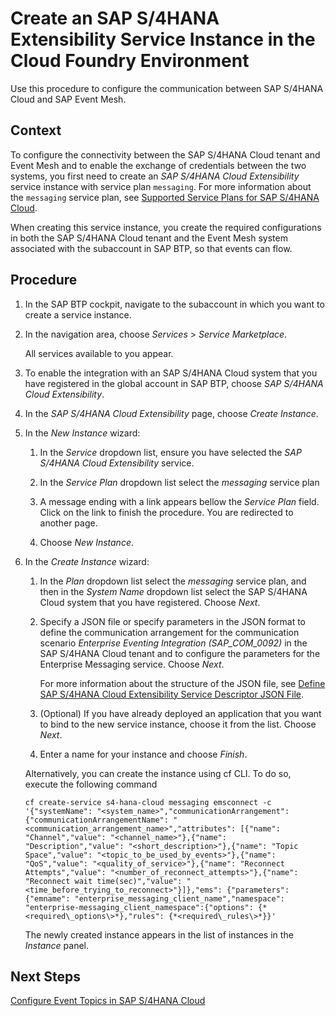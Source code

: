 <!-- loio531a90945a854f60838429dbe1d8bdf5 -->

# Create an SAP S/4HANA Extensibility Service Instance in the Cloud Foundry Environment

Use this procedure to configure the communication between SAP S/4HANA Cloud and SAP Event Mesh.



## Context

To configure the connectivity between the SAP S/4HANA Cloud tenant and Event Mesh and to enable the exchange of credentials between the two systems, you first need to create an *SAP S/4HANA Cloud Extensibility* service instance with service plan `messaging`. For more information about the `messaging` service plan, see [Supported Service Plans for SAP S/4HANA Cloud](supported-service-plans-for-sap-s-4hana-cloud-925c00a.md).

When creating this service instance, you create the required configurations in both the SAP S/4HANA Cloud tenant and the Event Mesh system associated with the subaccount in SAP BTP, so that events can flow.



<a name="loio531a90945a854f60838429dbe1d8bdf5__steps_nqw_ngm_lhb"/>

## Procedure

1.  In the SAP BTP cockpit, navigate to the subaccount in which you want to create a service instance.

2.  In the navigation area, choose *Services* \> *Service Marketplace*.

    All services available to you appear.

3.  To enable the integration with an SAP S/4HANA Cloud system that you have registered in the global account in SAP BTP, choose *SAP S/4HANA Cloud Extensibility*.

4.  In the *SAP S/4HANA Cloud Extensibility* page, choose *Create Instance*.

5.  In the *New Instance* wizard:

    1.  In the *Service* dropdown list, ensure you have selected the *SAP S/4HANA Cloud Extensibility* service.

    2.  In the *Service Plan* dropdown list select the *messaging* service plan

    3.  A message ending with a link appears bellow the *Service Plan* field. Click on the link to finish the procedure. You are redirected to another page.

    4.  Choose *New Instance*.


6.  In the *Create Instance* wizard:

    1.  In the *Plan* dropdown list select the *messaging* service plan, and then in the *System Name* dropdown list select the SAP S/4HANA Cloud system that you have registered. Choose *Next*.

    2.  Specify a JSON file or specify parameters in the JSON format to define the communication arrangement for the communication scenario *Enterprise Eventing Integration \(SAP\_COM\_0092\)* in the SAP S/4HANA Cloud tenant and to configure the parameters for the Enterprise Messaging service. Choose *Next*.

        For more information about the structure of the JSON file, see [Define SAP S/4HANA Cloud Extensibility Service Descriptor JSON File](define-sap-s-4hana-cloud-extensibility-service-descriptor-json-file-2d50d91.md).

    3.  \(Optional\) If you have already deployed an application that you want to bind to the new service instance, choose it from the list. Choose *Next*.

    4.  Enter a name for your instance and choose *Finish*.


    Alternatively, you can create the instance using cf CLI. To do so, execute the following command

    ```nocode
    cf create-service s4-hana-cloud messaging emsconnect -c '{"systemName": "<system_name>","communicationArrangement": {"communicationArrangementName": "<communication_arrangement_name>","attributes": [{"name": "Channel","value": "<channel_name>"},{"name": "Description","value": "<short_description>"},{"name": "Topic Space","value": "<topic_to_be_used_by_events>"},{"name": "QoS","value": "<quality_of_service>"},{"name": "Reconnect Attempts","value": "<number_of_reconnect_attempts>"},{"name": "Reconnect wait time(sec)","value": "<time_before_trying_to_reconnect>"}]},"ems": {"parameters": {"emname": "enterprise_messaging_client_name","namespace": "enterprise-messaging_client_namespace":{"options": {*<required\_options\>*},"rules": {*<required\_rules\>*}}'
    ```

    The newly created instance appears in the list of instances in the *Instance* panel.




<a name="loio531a90945a854f60838429dbe1d8bdf5__postreq_jjk_j3h_vhb"/>

## Next Steps

[Configure Event Topics in SAP S/4HANA Cloud](configure-event-topics-in-sap-s-4hana-cloud-f5bbc57.md)

